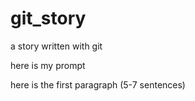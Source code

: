 # git_story
a story written with git

here is my prompt

here is the first paragraph (5-7 sentences)
